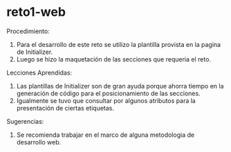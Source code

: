 # reto1-web
Procedimiento:
1. Para el desarrollo de este reto se utilizo la plantilla provista en la pagina de Initializer.
2. Luego se hizo la maquetación de las secciones que requeria el reto.

Lecciones Aprendidas:
1. Las plantillas de Initializer son de gran ayuda porque ahorra tiempo en la generación de código para el posicionamiento de las secciones.
2. Igualmente se tuvo que consultar por algunos atributos para la presentación de ciertas etiquetas.

Sugerencias:
1. Se recomienda trabajar en el marco de alguna metodologia de desarrollo web.
